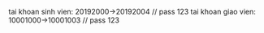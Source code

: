 tai khoan sinh vien: 20192000->20192004  // pass 123
tai khoan giao vien: 10001000->10001003  // pass 123
